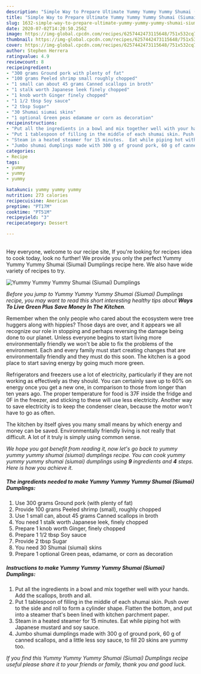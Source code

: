 ```yaml
---
description: "Simple Way to Prepare Ultimate Yummy Yummy Yummy Shumai (Siumai) Dumplings"
title: "Simple Way to Prepare Ultimate Yummy Yummy Yummy Shumai (Siumai) Dumplings"
slug: 1632-simple-way-to-prepare-ultimate-yummy-yummy-yummy-shumai-siumai-dumplings
date: 2020-07-02T14:20:50.256Z
image: https://img-global.cpcdn.com/recipes/6257442473115648/751x532cq70/yummy-yummy-yummy-shumai-siumai-dumplings-recipe-main-photo.jpg
thumbnail: https://img-global.cpcdn.com/recipes/6257442473115648/751x532cq70/yummy-yummy-yummy-shumai-siumai-dumplings-recipe-main-photo.jpg
cover: https://img-global.cpcdn.com/recipes/6257442473115648/751x532cq70/yummy-yummy-yummy-shumai-siumai-dumplings-recipe-main-photo.jpg
author: Stephen Herrera
ratingvalue: 4.9
reviewcount: 8
recipeingredient:
- "300 grams Ground pork with plenty of fat"
- "100 grams Peeled shrimp small roughly chopped"
- "1 small can about 45 grams Canned scallops in broth"
- "1 stalk worth Japanese leek finely chopped"
- "1 knob worth Ginger finely chopped"
- "1 1/2 tbsp Soy sauce"
- "2 tbsp Sugar"
- "30 Shumai siumai skins"
- "1 optional Green peas edamame or corn as decoration"
recipeinstructions:
- "Put all the ingredients in a bowl and mix together well with your hands. Add the scallops, broth and all."
- "Put 1 tablespoon of filling in the middle of each shumai skin. Push over to the side and roll to form a cylinder shape. Flatten the bottom, and put into a steamer that&#39;s been lined with kitchen parchment paper."
- "Steam in a heated steamer for 15 minutes.  Eat while piping hot with Japanese mustard and soy sauce."
- "Jumbo shumai dumplings made with 300 g of ground pork, 60 g of canned scallops, and a little less soy sauce, to fill 20 skins are yummy too."
categories:
- Recipe
tags:
- yummy
- yummy
- yummy

katakunci: yummy yummy yummy 
nutrition: 273 calories
recipecuisine: American
preptime: "PT17M"
cooktime: "PT51M"
recipeyield: "3"
recipecategory: Dessert

---
```

<br>
Hey everyone, welcome to our recipe site, If you're looking for recipes idea to cook today, look no further! We provide you only the perfect Yummy Yummy Yummy Shumai (Siumai) Dumplings recipe here. We also have wide variety of recipes to try.
<br>


![Yummy Yummy Yummy Shumai (Siumai) Dumplings](https://img-global.cpcdn.com/recipes/6257442473115648/751x532cq70/yummy-yummy-yummy-shumai-siumai-dumplings-recipe-main-photo.jpg)

<i>Before you jump to Yummy Yummy Yummy Shumai (Siumai) Dumplings recipe, you may want to read this short interesting healthy tips about 
<strong>Ways To Live Green Plus Save Money In The Kitchen</strong>.</i>
</br>

Remember when the only people who cared about the ecosystem were tree huggers along with hippies? Those days are over, and it appears we all recognize our role in stopping and perhaps reversing the damage being done to our planet. Unless everyone begins to start living more environmentally friendly we won't be able to fix the problems of the environment. Each and every family must start creating changes that are environmentally friendly and they must do this soon. The kitchen is a good place to start saving energy by going much more green.

Refrigerators and freezers use a lot of electricity, particularly if they are not working as effectively as they should. You can certainly save up to 60% on energy once you get a new one, in comparison to those from longer than ten years ago. The proper temperature for food is 37F inside the fridge and 0F in the freezer, and sticking to these will use less electricity. Another way to save electricity is to keep the condenser clean, because the motor won't have to go as often.

The kitchen by itself gives you many small means by which energy and money can be saved. Environmentally friendly living is not really that difficult. A lot of it truly is simply using common sense.


<i>We hope you got benefit from reading it, now let's go back to yummy yummy yummy shumai (siumai) dumplings recipe. You can cook yummy yummy yummy shumai (siumai) dumplings using <strong>9</strong> ingredients and <strong>4</strong> steps. Here is how you achieve it.
</i>

##### The ingredients needed to make Yummy Yummy Yummy Shumai (Siumai) Dumplings:

1. Use 300 grams Ground pork (with plenty of fat)
1. Provide 100 grams Peeled shrimp (small), roughly chopped
1. Use 1 small can, about 45 grams Canned scallops in broth
1. You need 1 stalk worth Japanese leek, finely chopped
1. Prepare 1 knob worth Ginger, finely chopped
1. Prepare 1 1/2 tbsp Soy sauce
1. Provide 2 tbsp Sugar
1. You need 30 Shumai (siumai) skins
1. Prepare 1 optional Green peas, edamame, or corn as decoration


##### Instructions to make Yummy Yummy Yummy Shumai (Siumai) Dumplings:

1. Put all the ingredients in a bowl and mix together well with your hands. Add the scallops, broth and all.
1. Put 1 tablespoon of filling in the middle of each shumai skin. Push over to the side and roll to form a cylinder shape. Flatten the bottom, and put into a steamer that&#39;s been lined with kitchen parchment paper.
1. Steam in a heated steamer for 15 minutes.  Eat while piping hot with Japanese mustard and soy sauce.
1. Jumbo shumai dumplings made with 300 g of ground pork, 60 g of canned scallops, and a little less soy sauce, to fill 20 skins are yummy too.


<i>If you find this Yummy Yummy Yummy Shumai (Siumai) Dumplings recipe useful please share it to your friends or family, thank you and good luck.</i>
